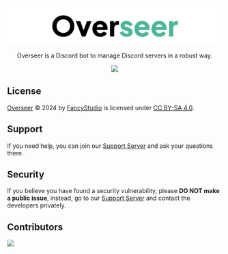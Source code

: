 <!-- markdownlint-disable -->
<div align="center">
  <picture>
    <source srcset="./assets/Banners/Dark.png" media="(prefers-color-scheme: dark)">
    <img src="./assets/Banners/Light.png">
  </picture>
  <p>Overseer is a Discord bot to manage Discord servers in a robust way.</p>
  <div style="display: flex; justify-content: center; gap: 5px; flex-wrap: wrap;">
    <a href="https://discord.gg/yWjeDA6ewJ" style="text-decoration: none;">
      <img src="https://img.shields.io/badge/Support-Support?style=for-the-badge&color=4cb699&label=Discord&logo=discord&logoColor=white">
    </a>
  </div>
</div>
<!-- markdownlint-restore -->

## License

[Overseer][OverseerRepositoryURL] © 2024 by [FancyStudio][FancyStudioGitHubURL] is licensed under [CC BY-SA 4.0][CCBYSALicenseURL].

## Support

If you need help, you can join our [Support Server][SupportServerURL] and ask your questions there.

## Security

If you believe you have found a security vulnerability, please **DO NOT make a public issue**, instead, go to our [Support Server][SupportServerURL] and contact the developers privately.

## Contributors

<!-- markdownlint-disable -->
<a href="https://github.com/FancyStudioTeam/YAMLCord/graphs/contributors">
  <img src="https://contrib.rocks/image?repo=FancyStudioTeam/YAMLCord&max=500&columns=20" />
</a>
<!-- markdownlint-restore -->

[CCBYSALicenseURL]: https://creativecommons.org/licenses/by-sa/4.0/
[FancyStudioGitHubURL]: https://github.com/FancyStudio
[OverseerRepositoryURL]: https://github.com/FancyStudio/Overseer
[SupportServerURL]: https://discord.gg/yWjeDA6ewJ
